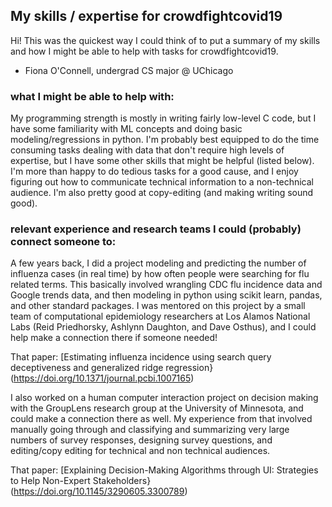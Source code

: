 ## My skills / expertise for crowdfightcovid19

Hi! This was the quickest way I could think of to put a summary of my skills and how I might be able to help with tasks for crowdfightcovid19. 

- Fiona O'Connell, undergrad CS major @ UChicago


### what I might be able to help with:

My programming strength is mostly in writing fairly low-level C code, but I have some familiarity with ML concepts and doing basic modeling/regressions in python. I'm probably best equipped to do the time consuming tasks dealing with data that don't require high levels of expertise, but I have some other skills that might be helpful (listed below). I'm more than happy to do tedious tasks for a good cause, and I enjoy figuring out how to communicate technical information to a non-technical audience. I'm also pretty good at copy-editing (and making writing sound good). 

### relevant experience and research teams I could (probably) connect someone to:

A few years back, I did a project modeling and predicting the number of influenza cases (in real time) by how often people were searching for flu related terms. This basically involved wrangling CDC flu incidence data and Google trends data, and then modeling in python using scikit learn, pandas, and other standard packages. I was mentored on this project by a small team of computational epidemiology researchers at Los Alamos National Labs (Reid Priedhorsky, Ashlynn Daughton, and Dave Osthus), and I could help make a connection there if someone needed!

That paper: 
[Estimating influenza incidence using search query deceptiveness and generalized ridge regression}(https://doi.org/10.1371/journal.pcbi.1007165)

I also worked on a human computer interaction project on decision making with the GroupLens research group at the University of Minnesota, and could make a connection there as well. My experience from that involved manually going through and classifying and summarizing very large numbers of survey responses, designing survey questions, and editing/copy editing for technical and non technical audiences.

That paper: 
[Explaining Decision-Making Algorithms through UI: Strategies to Help Non-Expert Stakeholders}(https://doi.org/10.1145/3290605.3300789)
